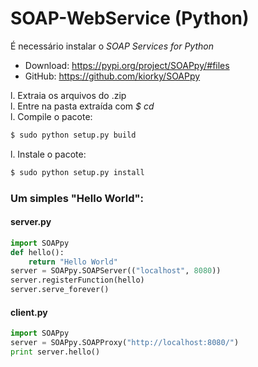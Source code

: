 # SOAP-WebService (Python)

É necessário instalar o *SOAP Services for Python* <br>
* Download: https://pypi.org/project/SOAPpy/#files
* GitHub: https://github.com/kiorky/SOAPpy

l. Extraia os arquivos do .zip <br>
l. Entre na pasta extraída com *$ cd*<br>
l. Compile o pacote:<br>
```sh
$ sudo python setup.py build
```

l. Instale o pacote:<br>

```sh
$ sudo python setup.py install
```

### Um simples "Hello World":

#### server.py
```py
import SOAPpy
def hello():
    return "Hello World"
server = SOAPpy.SOAPServer(("localhost", 8080))
server.registerFunction(hello)
server.serve_forever()
```

#### client.py
```py
import SOAPpy
server = SOAPpy.SOAPProxy("http://localhost:8080/")
print server.hello()
```

